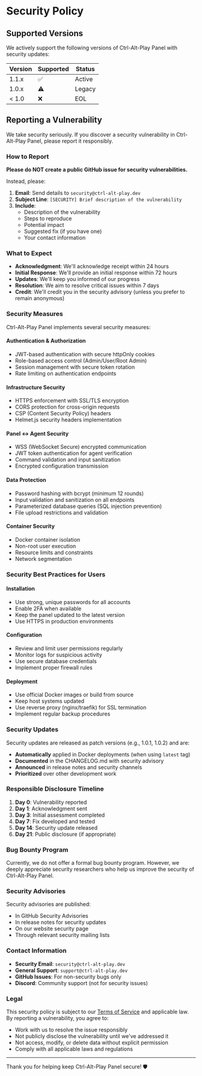 # Security Policy

## Supported Versions

We actively support the following versions of Ctrl-Alt-Play Panel with security updates:

| Version | Supported          | Status |
| ------- | ------------------ | ------ |
| 1.1.x   | :white_check_mark: | Active |
| 1.0.x   | :warning:          | Legacy |
| < 1.0   | :x:                | EOL    |

## Reporting a Vulnerability

We take security seriously. If you discover a security vulnerability in Ctrl-Alt-Play Panel, please report it responsibly.

### How to Report

**Please do NOT create a public GitHub issue for security vulnerabilities.**

Instead, please:

1. **Email**: Send details to `security@ctrl-alt-play.dev`
2. **Subject Line**: `[SECURITY] Brief description of the vulnerability`
3. **Include**:
   - Description of the vulnerability
   - Steps to reproduce
   - Potential impact
   - Suggested fix (if you have one)
   - Your contact information

### What to Expect

- **Acknowledgment**: We'll acknowledge receipt within 24 hours
- **Initial Response**: We'll provide an initial response within 72 hours
- **Updates**: We'll keep you informed of our progress
- **Resolution**: We aim to resolve critical issues within 7 days
- **Credit**: We'll credit you in the security advisory (unless you prefer to remain anonymous)

### Security Measures

Ctrl-Alt-Play Panel implements several security measures:

#### Authentication & Authorization
- JWT-based authentication with secure httpOnly cookies
- Role-based access control (Admin/User/Root Admin)
- Session management with secure token rotation
- Rate limiting on authentication endpoints

#### Infrastructure Security
- HTTPS enforcement with SSL/TLS encryption
- CORS protection for cross-origin requests
- CSP (Content Security Policy) headers
- Helmet.js security headers implementation

#### Panel ↔ Agent Security
- WSS (WebSocket Secure) encrypted communication
- JWT token authentication for agent verification
- Command validation and input sanitization
- Encrypted configuration transmission

#### Data Protection
- Password hashing with bcrypt (minimum 12 rounds)
- Input validation and sanitization on all endpoints
- Parameterized database queries (SQL injection prevention)
- File upload restrictions and validation

#### Container Security
- Docker container isolation
- Non-root user execution
- Resource limits and constraints
- Network segmentation

### Security Best Practices for Users

#### Installation
- Use strong, unique passwords for all accounts
- Enable 2FA when available
- Keep the panel updated to the latest version
- Use HTTPS in production environments

#### Configuration
- Review and limit user permissions regularly
- Monitor logs for suspicious activity
- Use secure database credentials
- Implement proper firewall rules

#### Deployment
- Use official Docker images or build from source
- Keep host systems updated
- Use reverse proxy (nginx/traefik) for SSL termination
- Implement regular backup procedures

### Security Updates

Security updates are released as patch versions (e.g., 1.0.1, 1.0.2) and are:

- **Automatically** applied in Docker deployments (when using `latest` tag)
- **Documented** in the CHANGELOG.md with security advisory
- **Announced** in release notes and security channels
- **Prioritized** over other development work

### Responsible Disclosure Timeline

1. **Day 0**: Vulnerability reported
2. **Day 1**: Acknowledgment sent
3. **Day 3**: Initial assessment completed
4. **Day 7**: Fix developed and tested
5. **Day 14**: Security update released
6. **Day 21**: Public disclosure (if appropriate)

### Bug Bounty Program

Currently, we do not offer a formal bug bounty program. However, we deeply appreciate security researchers who help us improve the security of Ctrl-Alt-Play Panel.

### Security Advisories

Security advisories are published:
- In GitHub Security Advisories
- In release notes for security updates
- On our website security page
- Through relevant security mailing lists

### Contact Information

- **Security Email**: `security@ctrl-alt-play.dev`
- **General Support**: `support@ctrl-alt-play.dev`
- **GitHub Issues**: For non-security bugs only
- **Discord**: Community support (not for security issues)

### Legal

This security policy is subject to our [Terms of Service](./LICENSE) and applicable law. By reporting a vulnerability, you agree to:

- Work with us to resolve the issue responsibly
- Not publicly disclose the vulnerability until we've addressed it
- Not access, modify, or delete data without explicit permission
- Comply with all applicable laws and regulations

---

Thank you for helping keep Ctrl-Alt-Play Panel secure! 🛡️

